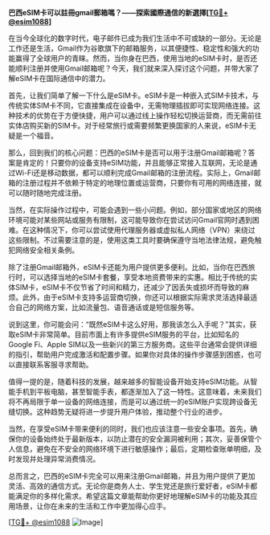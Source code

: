 **巴西eSIM卡可以註冊gmail郵箱嗎？——探索國際通信的新選擇[[TG💪+ @esim1088](https://t.me/s/esim1088)]**

在当今全球化的数字时代，电子邮件已成为我们生活中不可或缺的一部分。无论是工作还是生活，Gmail作为谷歌旗下的邮箱服务，以其便捷性、稳定性和强大的功能赢得了全球用户的青睐。然而，当你身在巴西，使用当地的eSIM卡时，是否还能顺利注册并使用Gmail邮箱呢？今天，我们就来深入探讨这个问题，并带大家了解eSIM卡在国际通信中的潜力。

首先，让我们简单了解一下什么是eSIM卡。eSIM卡是一种嵌入式SIM卡技术，与传统实体SIM卡不同，它直接集成在设备中，无需物理插拔即可实现网络连接。这种技术的优势在于方便快捷，用户可以通过线上操作轻松切换运营商，而无需前往实体店购买新的SIM卡。对于经常旅行或需要频繁更换国家的人来说，eSIM卡无疑是一个福音。

那么，回到我们的核心问题：巴西的eSIM卡是否可以用于注册Gmail邮箱呢？答案是肯定的！只要你的设备支持eSIM功能，并且能够正常接入互联网，无论是通过Wi-Fi还是移动数据，都可以顺利完成Gmail邮箱的注册流程。实际上，Gmail邮箱的注册过程并不依赖于特定的地理位置或运营商，只要你有可用的网络连接，就可以随时随地完成注册。

当然，在实际操作过程中，可能会遇到一些小问题。例如，部分国家或地区的网络环境可能对某些网站或服务有限制，这可能导致你在尝试访问Gmail官网时遇到困难。在这种情况下，你可以尝试使用代理服务器或虚拟私人网络（VPN）来绕过这些限制。不过需要注意的是，使用这类工具时要确保遵守当地法律法规，避免触犯网络安全相关条例。

除了注册Gmail邮箱外，eSIM卡还能为用户提供更多便利。比如，当你在巴西旅行时，可以选择当地的eSIM卡套餐，享受本地资费带来的实惠。相比于传统的实体SIM卡，eSIM卡不仅节省了时间和精力，还减少了因丢失或损坏而导致的麻烦。此外，由于eSIM卡支持多运营商切换，你还可以根据实际需求灵活选择最适合自己的网络方案，比如流量包、语音通话或是短信服务等。

说到这里，你可能会问：“既然eSIM卡这么好用，那我该怎么入手呢？”其实，获取eSIM卡非常简单。目前市面上有许多提供eSIM服务的平台，比如知名的Google Fi、Apple SIM以及一些新兴的第三方服务商。这些平台通常会提供详细的指引，帮助用户完成激活和配置步骤。如果你对具体的操作步骤感到困惑，也可以直接联系客服寻求帮助。

值得一提的是，随着科技的发展，越来越多的智能设备开始支持eSIM功能。从智能手机到平板电脑，甚至智能手表，都逐渐加入了这一特性。这意味着，未来我们将不再局限于单一设备的网络连接，而是可以通过统一的eSIM账户实现跨设备无缝切换。这种趋势无疑将进一步提升用户体验，推动整个行业的进步。

当然，在享受eSIM卡带来便利的同时，我们也应该注意一些安全事项。首先，确保你的设备始终处于最新版本，以防止潜在的安全漏洞被利用；其次，妥善保管个人信息，避免在不安全的网络环境下进行敏感操作；最后，定期检查账单明细，及时发现并处理异常消费情况。

总而言之，巴西的eSIM卡完全可以用来注册Gmail邮箱，并且为用户提供了更加灵活、高效的通信方式。无论你是商务人士、学生党还是旅行爱好者，eSIM卡都能满足你的多样化需求。希望这篇文章能帮助你更好地理解eSIM卡的功能及其应用场景，让你在未来的生活和工作中更加得心应手。

[[TG💪+ @esim1088](https://t.me/s/esim1088) ![Image](https://i.postimg.cc/4NQfJmqS/Snipaste-2025-05-13-00-14-12.png)]